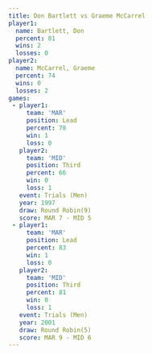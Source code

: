 ```yaml
---
title: Don Bartlett vs Graeme McCarrel
player1:                
  name: Bartlett, Don   
  percent: 81           
  wins: 2               
  losses: 0             
player2:                
  name: McCarrel, Graeme
  percent: 74           
  wins: 0               
  losses: 2             
games:
 - player1:        
     team: 'MAR'   
     position: Lead
     percent: 78   
     win: 1        
     loss: 0       
   player2:         
     team: 'MID'    
     position: Third
     percent: 66    
     win: 0         
     loss: 1        
   event: Trials (Men) 
   year: 1997          
   draw: Round Robin(9)
   score: MAR 7 - MID 5
 - player1:        
     team: 'MAR'   
     position: Lead
     percent: 83   
     win: 1        
     loss: 0       
   player2:         
     team: 'MID'    
     position: Third
     percent: 81    
     win: 0         
     loss: 1        
   event: Trials (Men) 
   year: 2001          
   draw: Round Robin(5)
   score: MAR 9 - MID 6
---
```

